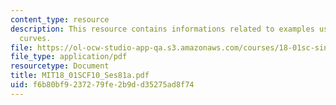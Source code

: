 ```yaml
---
content_type: resource
description: This resource contains informations related to examples using parametrized
  curves.
file: https://ol-ocw-studio-app-qa.s3.amazonaws.com/courses/18-01sc-single-variable-calculus-fall-2010/f6b80bf9237279fe2b9dd35275ad8f74_MIT18_01SCF10_Ses81a.pdf
file_type: application/pdf
resourcetype: Document
title: MIT18_01SCF10_Ses81a.pdf
uid: f6b80bf9-2372-79fe-2b9d-d35275ad8f74
---
```

